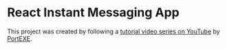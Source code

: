 # React Instant Messaging App

This project was created by following a [tutorial video series on YouTube](https://www.youtube.com/playlist?list=PL2pKsGhl_rg8ojPTdkoroDgWLg0NS4qhl) by [PortEXE](https://github.com/Zackazt).